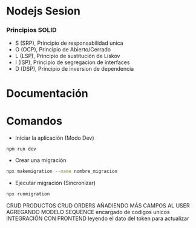 # Nodejs Sesion

### Principios SOLID

- S (SRP), Principio de responsabilidad unica
- O (OCP), Principio de Abierto/Cerrado
- L (LSP), Principio de sustitución de Liskov
- I (ISP), Principio de segregacion de interfaces
- D (DSP), Principio de inversion de dependencia

# Documentación

# Comandos

- Iniciar la aplicación (Modo Dev)

```sh
npm run dev
```

- Crear una migración

```sh
npx makemigration --name nombre_migracion
```

- Ejecutar migración (Sincronizar)

```sh
npx runmigration
```
CRUD PRODUCTOS
CRUD ORDERS
AÑADIENDO MÁS CAMPOS AL USER
AGREGANDO MODELO SEQUENCE encargado de codigos unicos
INTEGRACIÓN CON FRONTEND
leyendo el dato del token para actualizar
